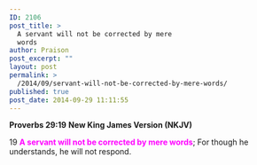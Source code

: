 ```yaml
---
ID: 2106
post_title: >
  A servant will not be corrected by mere
  words
author: Praison
post_excerpt: ""
layout: post
permalink: >
  /2014/09/servant-will-not-be-corrected-by-mere-words/
published: true
post_date: 2014-09-29 11:11:55
---
```

<strong>Proverbs 29:19</strong>
<strong> New King James Version (NKJV)</strong>

19 <span style="color: #ff00ff;"><strong>A servant will not be corrected by mere words</strong></span>;
For though he understands, he will not respond.